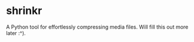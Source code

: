 # shrinkr
A Python tool for effortlessly compressing media files. Will fill this out more later :^).
